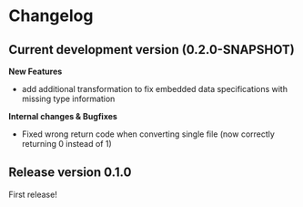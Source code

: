 # Changelog

## Current development version (0.2.0-SNAPSHOT)

**New Features**
* add additional transformation to fix embedded data specifications with missing type information

**Internal changes & Bugfixes**
* Fixed wrong return code when converting single file (now correctly returning 0 instead of 1)


## Release version 0.1.0

First release!
